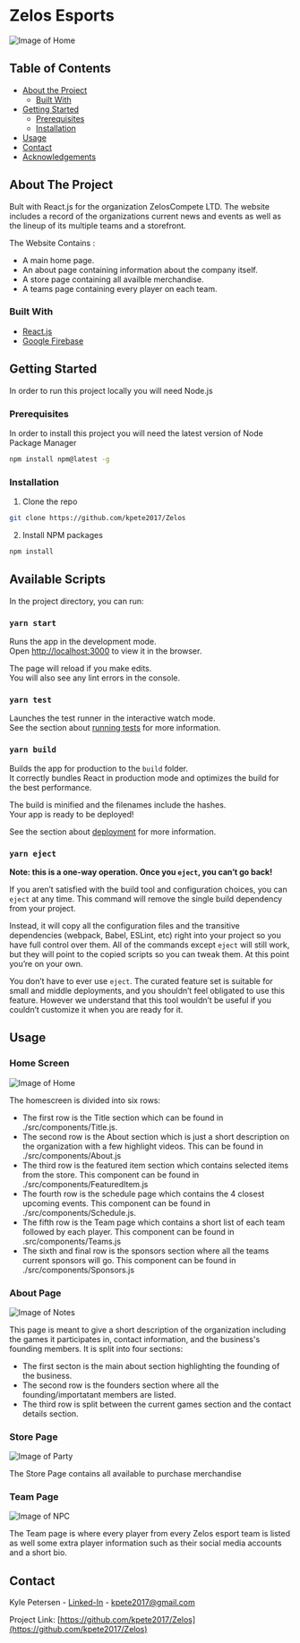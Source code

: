 # Zelos Esports
![Image of Home](https://i.imgur.com/dABssSG.png)

<!-- TABLE OF CONTENTS -->
## Table of Contents

* [About the Project](#about-the-project)
  * [Built With](#built-with)
* [Getting Started](#getting-started)
  * [Prerequisites](#prerequisites)
  * [Installation](#installation)
* [Usage](#usage)
* [Contact](#contact)
* [Acknowledgements](#acknowledgements)


<!-- ABOUT THE PROJECT -->
## About The Project

Bult with React.js for the organization ZelosCompete LTD. The website includes a record of the organizations current news and events as well as the lineup of its multiple teams and a storefront.

The Website Contains :
* A main home page.
* An about page containing information about the company itself.
* A store page containing all availble merchandise.
* A teams page containing every player on each team.

### Built With
* [React.js](https://Reactjs.org/)
* [Google Firebase](https://firebase.google.com/)


<!-- GETTING STARTED -->
## Getting Started

In order to run this project locally you will need Node.js

### Prerequisites

In order to install this project you will need the latest version of Node Package Manager
```sh
npm install npm@latest -g
```

### Installation

1. Clone the repo
```sh
git clone https://github.com/kpete2017/Zelos
```
2. Install NPM packages
```sh
npm install
```

## Available Scripts

In the project directory, you can run:

### `yarn start`

Runs the app in the development mode.<br />
Open [http://localhost:3000](http://localhost:3000) to view it in the browser.

The page will reload if you make edits.<br />
You will also see any lint errors in the console.

### `yarn test`

Launches the test runner in the interactive watch mode.<br />
See the section about [running tests](https://facebook.github.io/create-react-app/docs/running-tests) for more information.

### `yarn build`

Builds the app for production to the `build` folder.<br />
It correctly bundles React in production mode and optimizes the build for the best performance.

The build is minified and the filenames include the hashes.<br />
Your app is ready to be deployed!

See the section about [deployment](https://facebook.github.io/create-react-app/docs/deployment) for more information.

### `yarn eject`

**Note: this is a one-way operation. Once you `eject`, you can’t go back!**

If you aren’t satisfied with the build tool and configuration choices, you can `eject` at any time. This command will remove the single build dependency from your project.

Instead, it will copy all the configuration files and the transitive dependencies (webpack, Babel, ESLint, etc) right into your project so you have full control over them. All of the commands except `eject` will still work, but they will point to the copied scripts so you can tweak them. At this point you’re on your own.

You don’t have to ever use `eject`. The curated feature set is suitable for small and middle deployments, and you shouldn’t feel obligated to use this feature. However we understand that this tool wouldn’t be useful if you couldn’t customize it when you are ready for it.

<!-- USAGE EXAMPLES -->
## Usage

### Home Screen
![Image of Home](https://i.imgur.com/geZLiuN.png)

The homescreen is divided into six rows:
* The first row is the Title section which can be found in ./src/components/Title.js.
* The second row is the About section which is just a short description on the organization with a few highlight videos. This can be found in ./src/components/About.js
* The third row is the featured item section which contains selected items from the store. This component can be found in ./src/components/FeaturedItem.js
* The fourth row is the schedule page which contains the 4 closest upcoming events. This component can be found in ./src/components/Schedule.js.
* The fifth row is the Team page which contains a short list of each team followed by each player. This component can be found in .src/components/Teams.js
* The sixth and final row is the sponsors section where all the teams current sponsors will go. This component can be found in ./src/components/Sponsors.js

### About Page
![Image of Notes](https://i.imgur.com/F01QKU8.png)

This page is meant to give a short description of the organization including the games it participates in, contact information, and the business's founding members.
It is split into four sections:
* The first secton is the main about section highlighting the founding of the business.
* The second row is the founders section where all the founding/importatant members are listed.
* The third row is split between the current games section and the contact details section.

### Store Page
![Image of Party](https://i.imgur.com/6tVNAUd.png)

The Store Page contains all available to purchase merchandise

### Team Page
![Image of NPC](https://i.imgur.com/RUEPQkL.png)

The Team page is where every player from every Zelos esport team is listed as well some extra player information such as their social media accounts and a short bio.

<!-- CONTACT -->
## Contact

Kyle Petersen - [Linked-In](https://www.linkedin.com/in/kyle-petersen-27259b18b/) - kpete2017@gmail.com

Project Link: [https://github.com/kpete2017/Zelos](https://github.com/kpete2017/Zelos)
